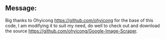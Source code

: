 ## Message:
Big thanks to Ohyicong https://github.com/ohyicong for the base of this code, I am modifying it to suit my need, do well to check out and download the source https://github.com/ohyicong/Google-Image-Scraper.
